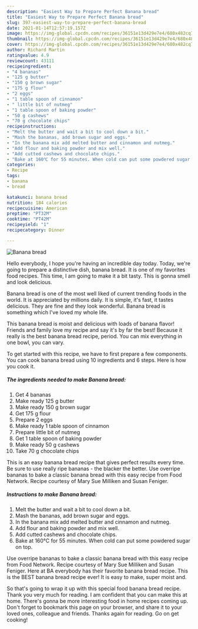```yaml
---
description: "Easiest Way to Prepare Perfect Banana bread"
title: "Easiest Way to Prepare Perfect Banana bread"
slug: 397-easiest-way-to-prepare-perfect-banana-bread
date: 2021-01-14T12:57:19.157Z
image: https://img-global.cpcdn.com/recipes/36151e13d429e7e4/680x482cq70/banana-bread-recipe-main-photo.jpg
thumbnail: https://img-global.cpcdn.com/recipes/36151e13d429e7e4/680x482cq70/banana-bread-recipe-main-photo.jpg
cover: https://img-global.cpcdn.com/recipes/36151e13d429e7e4/680x482cq70/banana-bread-recipe-main-photo.jpg
author: Richard Martin
ratingvalue: 4.9
reviewcount: 43111
recipeingredient:
- "4 bananas"
- "125 g butter"
- "150 g brown sugar"
- "175 g flour"
- "2 eggs"
- "1 table spoon of cinnamon"
- " little bit of nutmeg"
- "1 table spoon of baking powder"
- "50 g cashews"
- "70 g chocolate chips"
recipeinstructions:
- "Melt the butter and wait a bit to cool down a bit."
- "Mash the bananas, add brown sugar and eggs."
- "In the banana mix add melted butter and cinnamon and nutmeg."
- "Add flour and baking powder and mix well."
- "Add cutted cashews and chocolate chips."
- "Bake at 160℃ for 55 minutes. When cold can put some powdered sugar on top."
categories:
- Recipe
tags:
- banana
- bread

katakunci: banana bread 
nutrition: 184 calories
recipecuisine: American
preptime: "PT32M"
cooktime: "PT42M"
recipeyield: "1"
recipecategory: Dinner

---
```



![Banana bread](https://img-global.cpcdn.com/recipes/36151e13d429e7e4/680x482cq70/banana-bread-recipe-main-photo.jpg)

Hello everybody, I hope you're having an incredible day today. Today, we're going to prepare a distinctive dish, banana bread. It is one of my favorites food recipes. This time, I am going to make it a bit tasty. This is gonna smell and look delicious.

Banana bread is one of the most well liked of current trending foods in the world. It is appreciated by millions daily. It is simple, it's fast, it tastes delicious. They are fine and they look wonderful. Banana bread is something which I've loved my whole life.

This banana bread is moist and delicious with loads of banana flavor! Friends and family love my recipe and say it&#39;s by far the best! Because it really is the best banana bread recipe, period. You can mix everything in one bowl, you can vary.


To get started with this recipe, we have to first prepare a few components. You can cook banana bread using 10 ingredients and 6 steps. Here is how you cook it.

<!--inarticleads1-->

##### The ingredients needed to make Banana bread:

1. Get 4 bananas
1. Make ready 125 g butter
1. Make ready 150 g brown sugar
1. Get 175 g flour
1. Prepare 2 eggs
1. Make ready 1 table spoon of cinnamon
1. Prepare  little bit of nutmeg
1. Get 1 table spoon of baking powder
1. Make ready 50 g cashews
1. Take 70 g chocolate chips


This is an easy banana bread recipe that gives perfect results every time. Be sure to use really ripe bananas - the blacker the better. Use overripe bananas to bake a classic banana bread with this easy recipe from Food Network. Recipe courtesy of Mary Sue Milliken and Susan Feniger. 

<!--inarticleads2-->

##### Instructions to make Banana bread:

1. Melt the butter and wait a bit to cool down a bit.
1. Mash the bananas, add brown sugar and eggs.
1. In the banana mix add melted butter and cinnamon and nutmeg.
1. Add flour and baking powder and mix well.
1. Add cutted cashews and chocolate chips.
1. Bake at 160℃ for 55 minutes. When cold can put some powdered sugar on top.


Use overripe bananas to bake a classic banana bread with this easy recipe from Food Network. Recipe courtesy of Mary Sue Milliken and Susan Feniger. Here at BA everybody has their favorite banana bread recipe. This is the BEST banana bread recipe ever! It is easy to make, super moist and. 

So that's going to wrap it up with this special food banana bread recipe. Thank you very much for reading. I am confident that you can make this at home. There's gonna be more interesting food in home recipes coming up. Don't forget to bookmark this page on your browser, and share it to your loved ones, colleague and friends. Thanks again for reading. Go on get cooking!
